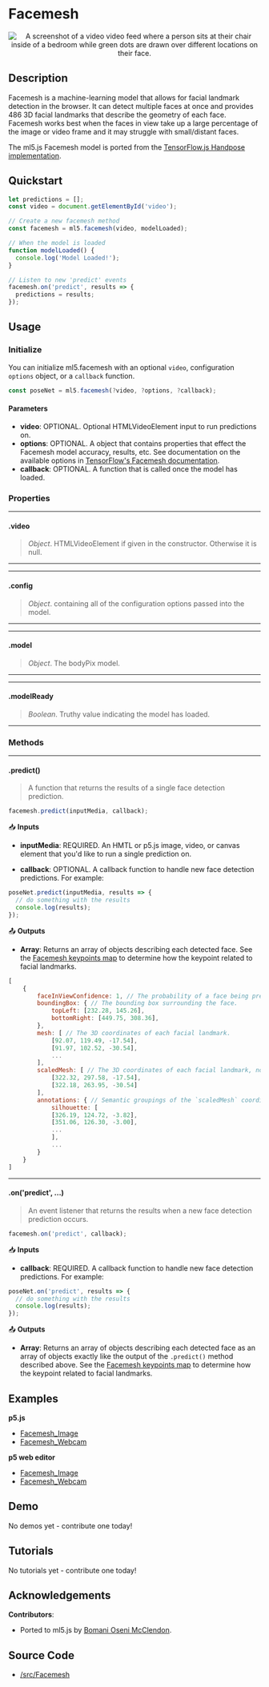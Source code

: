 # Facemesh


<center>
    <img style="display:block; max-height:20rem" alt="A screenshot of a video video feed where a person sits at their chair inside of a bedroom while green dots are drawn over different locations on their face." src="_media/reference__header-facemesh.jpg">
</center>


## Description

Facemesh is a machine-learning model that allows for facial landmark detection in the browser. It can detect multiple faces at once and provides 486 3D facial landmarks that describe the geometry of each face. Facemesh works best when the faces in view take up a large percentage of the image or video frame and it may struggle with small/distant faces.

The ml5.js Facemesh model is ported from the [TensorFlow.js Handpose implementation](https://github.com/tensorflow/tfjs-models/tree/master/facemesh#keypoints).

## Quickstart

```js
let predictions = [];
const video = document.getElementById('video');

// Create a new facemesh method
const facemesh = ml5.facemesh(video, modelLoaded);

// When the model is loaded
function modelLoaded() {
  console.log('Model Loaded!');
}

// Listen to new 'predict' events
facemesh.on('predict', results => {
  predictions = results;
});
```


## Usage

### Initialize
You can initialize ml5.facemesh with an optional `video`, configuration `options` object, or a `callback` function.
```js
const poseNet = ml5.facemesh(?video, ?options, ?callback);
```

#### Parameters
* **video**: OPTIONAL. Optional HTMLVideoElement input to run predictions on.
* **options**: OPTIONAL. A object that contains properties that effect the Facemesh model accuracy, results, etc. See documentation on the available options in [TensorFlow's Facemesh documentation](https://github.com/tensorflow/tfjs-models/tree/master/facemesh#parameters-for-facemeshload).
* **callback**: OPTIONAL. A function that is called once the model has loaded.

### Properties
***
#### .video
> *Object*. HTMLVideoElement if given in the constructor. Otherwise it is null.
***

***
#### .config
> *Object*. containing all of the configuration options passed into the model. 
***

***
#### .model
> *Object*. The bodyPix model.
***

***
#### .modelReady
> *Boolean*. Truthy value indicating the model has loaded.
***

### Methods

***
#### .predict()
> A function that returns the results of a single face detection prediction.

```js
facemesh.predict(inputMedia, callback);
```

📥 **Inputs**
* **inputMedia**: REQUIRED. An HMTL or p5.js image, video, or canvas element that you'd like to run a single prediction on.

* **callback**: OPTIONAL.  A callback function to handle new face detection predictions. For example:

```js
poseNet.predict(inputMedia, results => {
  // do something with the results
  console.log(results);
});
```

📤 **Outputs**

* **Array**: Returns an array of objects describing each detected face. See the [Facemesh keypoints map](https://github.com/tensorflow/tfjs-models/tree/master/facemesh#keypoints) to determine how the keypoint related to facial landmarks.

```js
[
    {
        faceInViewConfidence: 1, // The probability of a face being present.
        boundingBox: { // The bounding box surrounding the face.
            topLeft: [232.28, 145.26],
            bottomRight: [449.75, 308.36],
        },
        mesh: [ // The 3D coordinates of each facial landmark.
            [92.07, 119.49, -17.54],
            [91.97, 102.52, -30.54],
            ...
        ],
        scaledMesh: [ // The 3D coordinates of each facial landmark, normalized.
            [322.32, 297.58, -17.54],
            [322.18, 263.95, -30.54]
        ],
        annotations: { // Semantic groupings of the `scaledMesh` coordinates.
            silhouette: [
            [326.19, 124.72, -3.82],
            [351.06, 126.30, -3.00],
            ...
            ],
            ...
        }
    }
]
```

***

#### .on('predict', ...)
> An event listener that returns the results when a new face detection prediction occurs.

```js
facemesh.on('predict', callback);
```

📥 **Inputs**

* **callback**: REQUIRED.  A callback function to handle new face detection predictions. For example:

```js
poseNet.on('predict', results => {
  // do something with the results
  console.log(results);
});
```

📤 **Outputs**

* **Array**: Returns an array of objects describing each detected face as an array of objects exactly like the output of the `.predict()` method described above. See the [Facemesh keypoints map](https://github.com/tensorflow/tfjs-models/tree/master/facemesh#keypoints) to determine how the keypoint related to facial landmarks.


## Examples

**p5.js**
* [Facemesh_Image](https://github.com/ml5js/ml5-library/tree/development/examples/p5js/Facemesh/Facemesh_Image)
* [Facemesh_Webcam](https://github.com/ml5js/ml5-library/tree/development/examples/p5js/Facemesh/Facemesh_Webcam)

**p5 web editor**
* [Facemesh_Image](https://editor.p5js.org/ml5/sketches/Facemesh_Image)
* [Facemesh_Webcam](https://editor.p5js.org/ml5/sketches/Facemesh_Webcam)

## Demo

No demos yet - contribute one today!

## Tutorials

No tutorials yet - contribute one today!

## Acknowledgements

**Contributors**:
  * Ported to ml5.js by [Bomani Oseni McClendon](https://bomani.xyz/).

## Source Code

* [/src/Facemesh](https://github.com/ml5js/ml5-library/tree/development/src/Facemesh)
